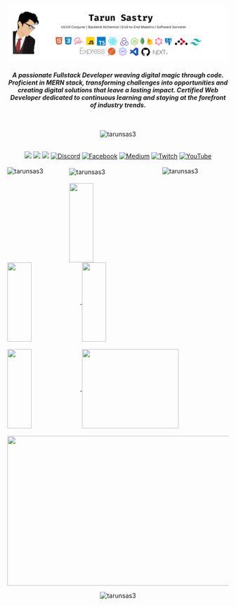 ![banner](https://raw.githubusercontent.com/tarunsas3/tarunsas3/main/GitHub%20Readme.png)
<h4 align="center"><em>A passionate Fullstack Developer weaving digital magic through code. Proficient in MERN stack, transforming challenges into opportunities and creating digital solutions that leave a lasting impact. Certified Web Developer dedicated to continuous learning and staying at the forefront of industry trends.</em></h4>
</br>
<p align="center"> <img src="https://komarev.com/ghpvc/?username=tarunsas3&style=for-the-badge&label=Profile%20views&color=0e75b6" alt="tarunsas3" /> </p>
</br>
<div align="center"> <a href="https://www.linkedin.com/in/tarunsas3" target="_blank"><img src="https://img.shields.io/badge/LinkedIn-0077B5?style=for-the-badge&logo=linkedin&logoColor=white" target="_blank"></a>
<a href="https://github.com/tarunsas3" target="_blank"><img src="https://img.shields.io/badge/GitHub-100000?style=for-the-badge&logo=github&logoColor=white" target="_blank"></a>
<a href="https://instagram.com/tarunsas3" target="_blank"><img src="https://img.shields.io/badge/Instagram-E4405F?style=for-the-badge&logo=instagram&logoColor=white" target="_blank"></a>
<a href="https://discord.gg/0252"><img src="https://img.shields.io/badge/Discord-%237289DA.svg?style=for-the-badge&logo=discord&logoColor=white" alt="Discord"></a>
<a href="https://facebook.com/tarun.sastry"><img src="https://img.shields.io/badge/Facebook-%231877F2.svg?style=for-the-badge&logo=Facebook&logoColor=white" alt="Facebook"></a>
<a href="https://medium.com/@tarunsastry99"><img src="https://img.shields.io/badge/Medium-12100E?style=for-the-badge&logo=medium&logoColor=white" alt="Medium"></a>
<a href="https://twitch.tv/AceTitanSeeker"><img src="https://img.shields.io/badge/Twitch-%239146FF.svg?style=for-the-badge&logo=Twitch&logoColor=white" alt="Twitch"></a>
<a href="https://youtube.com/@UCGuxkifM1PNdTvMVKykN5Gg"><img src="https://img.shields.io/badge/YouTube-%23FF0000.svg?style=for-the-badge&logo=YouTube&logoColor=white" alt="YouTube"></a>
</div>
</br>
<div>
  <img align="left" height="180em" width="28%" src="https://github-readme-stats.vercel.app/api/top-langs/?username=tarunsas3&layout=compact&theme=" alt="tarunsas3" />
  <img align="center" height="180em" width="37%" src="https://github-readme-streak-stats.herokuapp.com/?user=tarunsas3&theme=" alt="tarunsas3" />
  <img align="right" height="180em" width="30%" src="https://github-readme-stats.vercel.app/api?username=tarunsas3&show_icons=true&locale=en&theme=default&hide_rank=true&hide_title=true&line_height=23" alt="tarunsas3" />
</div>
</br>
<div>
<a href="https://github.com/tarunsas3">
<div>
<img align="center" src="http://github-profile-summary-cards.vercel.app/api/cards/stats?username=tarunsas3&theme=2077" height="180em" width="33%"/>
<img align="center" src="http://github-profile-summary-cards.vercel.app/api/cards/most-commit-language?username=tarunsas3&theme=2077" height="180em" width="33%"/>
<img align="center" src="http://github-profile-summary-cards.vercel.app/api/cards/repos-per-language?username=tarunsas3&theme=2077" height="180em" width="33%"/>
</div>
</br>
<img align="center" src="http://github-profile-summary-cards.vercel.app/api/cards/productive-time?username=tarunsas3&theme=2077" height="180em" width="33%"/>
<img align="center" src="http://github-profile-summary-cards.vercel.app/api/cards/profile-details?username=tarunsas3&theme=2077" height="180em" width="66%"/>
</div>
</br>
<img align="center" src="https://github-readme-activity-graph.vercel.app/graph?username=tarunsas3&theme=default" width="1005px" height="340px"/>
</div>
</a>
</br>
<p align="center"><img src="https://github-profile-trophy.vercel.app/?username=tarunsas3&theme=default&margin-w=10&row=2&column=9" alt="tarunsas3" /></a> </p>
